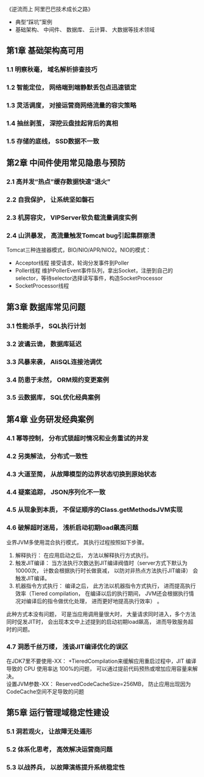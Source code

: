 《逆流而上 阿里巴巴技术成长之路》

* 典型“踩坑”案例
* 基础架构、 中间件、 数据库、 云计算、 大数据等技术领域

## 第1章 基础架构高可用
### 1.1 明察秋毫， 域名解析排查技巧
### 1.2 智能定位， 网络端到端静默丢包点迅速锁定
### 1.3 灵活调度， 对接运营商网络流量的容灾策略
### 1.4 抽丝剥茧， 深挖云盘挂起背后的真相
### 1.5 存储的底线， SSD数据不一致

## 第2章 中间件使用常见隐患与预防
### 2.1 高并发“热点”缓存数据快速“退火”
### 2.2 自我保护， 让系统坚如磐石
### 2.3 机房容灾， VIPServer软负载流量调度实例
### 2.4 山洪暴发， 高流量触发Tomcat bug引起集群崩溃
Tomcat三种连接器模式，BIO/NIO/APR/NIO2。NIO的模式：
* Acceptor线程 接受请求，轮询分发事件到Poller
* Poller线程 维护PollerEvent事件队列，拿出Socket，注册到自己的selector，等待selector选择读写事件，构造SocketProcessor
* SocketProcessor线程

## 第3章 数据库常见问题
### 3.1 性能杀手， SQL执行计划
### 3.2 波谲云诡， 数据库延迟
### 3.3 风暴来袭， AliSQL连接池调优
### 3.4 防患于未然， ORM规约变更案例
### 3.5 云数据库， SQL优化经典案例

## 第4章 业务研发经典案例
### 4.1 幂等控制， 分布式锁超时情况和业务重试的并发
### 4.2 另类解法， 分布式一致性
### 4.3 大道至简， 从故障模型的边界状态切换到原始状态
### 4.4 疑案追踪， JSON序列化不一致
### 4.5 从现象到本质， 不保证顺序的Class.getMethodsJVM实现
### 4.6 破解**超时**迷局， 浅析启动初期load飙高问题
业界JVM多使用混合执行模式， 其执行过程按照如下步骤。
1. 解释执行： 在应用启动之后， 方法以解释执行方式执行。
2. 触发JIT编译： 当方法执行次数达到JIT编译阀值时（server方式下默认为 10000次， 计数会根据执行时长做衰减， 以防对非热点方法执行JIT编译） 会触发JIT编译。
3. 机器指令方式执行： 编译之后， 此方法以机器指令方式执行， 进而提高执行效率（Tiered compilation， 在编译以后的执行期间， JVM还会根据执行情况对编译后的指令做优化处理， 进而更好地提高执行效率） 。

此种方式本没有问题， 可是当应用调用量很大时， 大量请求同时进入，多个方法同时促发JIT时， 会出现本文中上述提到的启动初期load飙高， 进而导致服务超时的问题。 

### 4.7 洞悉千丝万缕， 浅谈JIT编译优化的误区
在JDK7里不要使用-XX： +TieredCompilation来缓解应用重启过程中，JIT 编译导致的 CPU 使用率达 100%的问题， 可以通过提前代码预热或增加应用容量来解决。<br/>
设置JVM参数-XX： ReservedCodeCacheSize=256MB， 防止应用出现因为CodeCache空间不足导致的问题

## 第5章 运行管理域稳定性建设
### 5.1 洞若观火， 让故障无处遁形
### 5.2 体系化思考， 高效解决运营商问题
### 5.3 以战养兵， 以故障演练提升系统稳定性